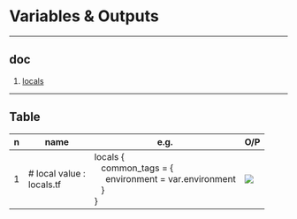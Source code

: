 # Variables & Outputs

---

## doc
1. [locals](https://www.terraform.io/language/values/locals)

---

## Table
|n|name|e.g.|O/P|
|-|----|----|---|
|1|# local value : <br/>locals.tf|locals { <br/> &ensp; common_tags = { <br/> &ensp;&ensp; environment = var.environment <br/> &ensp; } <br/> } |[<img src="https://i.imgur.com/WMOqXyv.png">](https://i.imgur.com/WMOqXyv.png)|
